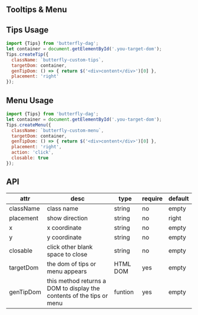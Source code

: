 ## Tooltips & Menu

## Tips Usage
```js
import {Tips} from 'butterfly-dag';
let container = document.getElementById('.you-target-dom');
Tips.createTip({
  className: `butterfly-custom-tips`,
  targetDom: container,
  genTipDom: () => { return $('<div>content</div>')[0] },
  placement: 'right'
});
```

## Menu Usage
```js
import {Tips} from 'butterfly-dag';
let container = document.getElementById('.you-target-dom');
Tips.createMenu({
  className: `butterfly-custom-menu`,
  targetDom: container,
  genTipDom: () => { return $('<div>content</div>')[0] },
  placement: 'right',
  action: 'click',
  closable: true
});
```

## API

| attr | desc | type | require | default |
| ------------------------ | ---------------------------------------------- | -------- | -------- | -------------------------------------------------------------------------------------------------------------------------------------------------------- |
| className | class name | string   | no | empty
| placement | show direction | string | no | right
| x | x coordinate | string | no | empty
| y | y coordinate  | string | no | empty
| closable | click other blank space to close | string | no | empty |
| targetDom | the dom of tips or menu appears | HTML DOM | yes | empty |
| genTipDom | this method returns a DOM to display the contents of the tips or menu | funtion | yes | empty |
